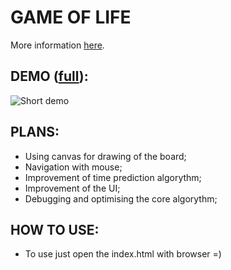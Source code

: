 # GAME OF LIFE
More information [here](https://en.wikipedia.org/wiki/Conway%27s_Game_of_Life).

## DEMO ([full](https://youtu.be/hnVd1vis9KM)):
![Short demo](https://s9.gifyu.com/images/SUKws.gif)

## PLANS:
- Using canvas for drawing of the board;
- Navigation with mouse;
- Improvement of time prediction algorythm;
- Improvement of the UI;
- Debugging and optimising the core algorythm;

## HOW TO USE:
- To use just open the index.html with browser =) 
